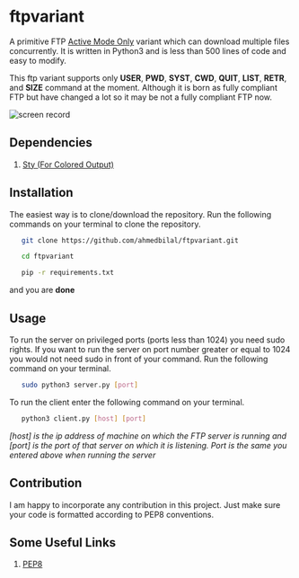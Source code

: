# ftpvariant
A primitive FTP [Active Mode Only](https://winscp.net/eng/docs/ftp_modes) variant which can download multiple files concurrently.
It is written in Python3 and is less than 500 lines of code and easy to modify.

This ftp variant supports only **USER**,
**PWD**, **SYST**, **CWD**, **QUIT**, **LIST**, **RETR**, and **SIZE** command at the moment. Although it is born as fully
compliant FTP but have changed a lot so it may be not a fully compliant FTP now.

![screen record](https://image.ibb.co/mxkwxp/Peek_2018_08_31_10_24.gif)

## Dependencies
1. [Sty (For Colored Output)](https://pypi.org/project/sty/)

## Installation
The easiest way is to clone/download the repository. Run the following commands on your terminal to clone the repository.

```bash
   git clone https://github.com/ahmedbilal/ftpvariant.git
```
```bash
   cd ftpvariant
```
```bash
   pip -r requirements.txt
```
and you are **done**

## Usage
To run the server on privileged ports (ports less than 1024) you need sudo rights. If you want to run the server on port number
greater or equal to 1024 you would not need sudo in front of your command. Run the following command on your terminal.

```bash
   sudo python3 server.py [port]
```

To run the client enter the following command on your terminal.

```bash
   python3 client.py [host] [port]
```

*[host] is the ip address of machine on which the FTP server is running and [port] is the port of that server on which it
is listening. Port is the same you entered above when running the server*

## Contribution
I am happy to incorporate any contribution in this project. Just make sure your code is formatted according to PEP8 conventions.

## Some Useful Links
1. [PEP8](http://pep8.org)
